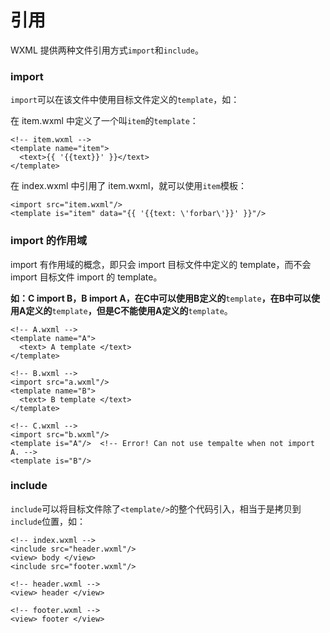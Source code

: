 # 引用

WXML 提供两种文件引用方式`import`和`include`。

### import

`import`可以在该文件中使用目标文件定义的`template`，如：

在 item.wxml 中定义了一个叫`item`的`template`：

```
<!-- item.wxml -->
<template name="item">
  <text>{{ '{{text}}' }}</text>
</template>
```

在 index.wxml 中引用了 item.wxml，就可以使用`item`模板：

```
<import src="item.wxml"/>
<template is="item" data="{{ '{{text: \'forbar\'}}' }}"/>
```

### import 的作用域

import 有作用域的概念，即只会 import 目标文件中定义的 template，而不会 import 目标文件 import 的 template。

**如：C import B，B import A，在C中可以使用B定义的**`template`**，在B中可以使用A定义的**`template`**，但是C不能使用A定义的**`template`。

```
<!-- A.wxml -->
<template name="A">
  <text> A template </text>
</template>
```

```
<!-- B.wxml -->
<import src="a.wxml"/>
<template name="B">
  <text> B template </text>
</template>
```

```
<!-- C.wxml -->
<import src="b.wxml"/>
<template is="A"/>  <!-- Error! Can not use tempalte when not import A. -->
<template is="B"/>
```

### include

`include`可以将目标文件除了`<template/>`的整个代码引入，相当于是拷贝到`include`位置，如：

```
<!-- index.wxml -->
<include src="header.wxml"/>
<view> body </view>
<include src="footer.wxml"/>
```

```
<!-- header.wxml -->
<view> header </view>
```

```
<!-- footer.wxml -->
<view> footer </view>
```

